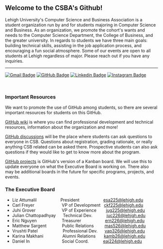 ## Welcome to the CSBA's Github!

Lehigh University's Computer Science and Business Association is a student organization run by and for students majoring in Computer Science and Business. As an organization, we promote the cohort's wants and needs to the Computer Science Department, the College of Business, and the greater university. In regards to students we have three main goals: building technical skills, assisting in the job application process, and encouraging a fun social atmosphere. Some of our events are open to all students at Lehigh regardless of major. Please reach out if you have any inquiries.

---
[![Gmail Badge](https://img.shields.io/badge/-@incsba-ea4335?style=flat-square&labelColor=ea4335&logo=gmail&logoColor=white&link=https://mailto:incsba@lehigh.edu)](mailto:incsba@lehigh.edu)
[![GitHub Badge](https://img.shields.io/badge/-@Lehigh_CSB-%2312100E?style=flat-square&logo=GitHub&logoColor=white&link=https://www.github.com/Lehigh-CSB/)](https://www.github.com/Lehigh-CSB/)
[![Linkedin Badge](https://img.shields.io/badge/-@Lehigh_CSB-blue?style=flat-square&logo=Linkedin&logoColor=white&link=https://www.linkedin.com/groups/4481359/)](https://www.linkedin.com/groups/4481359/)
[![Instagram Badge](https://img.shields.io/badge/-@lehighcsb-e1306c?style=flat-square&labelColor=e1306c&logo=instagram&logoColor=white&link=https://www.instagram.com/lehighcsb/)](https://www.instagram.com/lehighcsb/)

<br />

### Important Resources

We want to promote the use of GitHub among students, so there are several important resources for students on this GitHub. 

[GitHub wiki](https://github.com/Lehigh-CSB/Computer-Science-and-Business-Association/wiki) is where you can find professional development and technical resources, information about the organization and more!

[GitHub discussions](https://github.com/orgs/Lehigh-CSB/discussions) will be the place where students can ask questions to everyone in CSB. Questions about registration, grading rationale, or really anything CSB related can be asked there. Prospective students can also ask questions if they would like to get to know more about the program.

[GitHub projects](https://github.com/orgs/Lehigh-CSB/projects?type=beta) is GitHub's version of a Kanban board. We will use this to update everyone on what the Executive Board is working on. There also may be additional boards in the future for specific programs, projects, and events.

### The Executive Board

* Liz Attumalil &nbsp;&nbsp;&nbsp;&nbsp;&nbsp;&nbsp;&nbsp;&nbsp;&nbsp;&nbsp;&nbsp;&nbsp;&nbsp;&nbsp;&nbsp;&nbsp;&nbsp;&nbsp; President &nbsp;&nbsp;&nbsp;&nbsp;&nbsp;&nbsp;&nbsp;&nbsp;&nbsp;&nbsp;&nbsp;&nbsp;&nbsp;&nbsp;&nbsp;&nbsp;&nbsp;&nbsp; esa225@lehigh.edu
* Carl Freyer &nbsp;&nbsp;&nbsp;&nbsp;&nbsp;&nbsp;&nbsp;&nbsp;&nbsp;&nbsp;&nbsp;&nbsp;&nbsp;&nbsp;&nbsp;&nbsp;&nbsp;&nbsp;&nbsp;&nbsp;&nbsp; VP of Development &nbsp; ckf225@lehigh.edu
* Juhi Grover &nbsp;&nbsp;&nbsp;&nbsp;&nbsp;&nbsp;&nbsp;&nbsp;&nbsp;&nbsp;&nbsp;&nbsp;&nbsp;&nbsp;&nbsp;&nbsp;&nbsp;&nbsp;&nbsp;&nbsp; VP of Experience &nbsp;&nbsp;&nbsp;&nbsp;&nbsp;&nbsp; jug225@lehigh.edu
* Julian Chattopadhyay &nbsp;&nbsp;&nbsp;&nbsp; Technical Dev. &nbsp;&nbsp;&nbsp;&nbsp;&nbsp;&nbsp;&nbsp;&nbsp;&nbsp;&nbsp; juc226@lehigh.edu
* Eric Nguyen &nbsp;&nbsp;&nbsp;&nbsp;&nbsp;&nbsp;&nbsp;&nbsp;&nbsp;&nbsp;&nbsp;&nbsp;&nbsp;&nbsp;&nbsp;&nbsp;&nbsp;&nbsp;&nbsp; Treasurer &nbsp;&nbsp;&nbsp;&nbsp;&nbsp;&nbsp;&nbsp;&nbsp;&nbsp;&nbsp;&nbsp;&nbsp;&nbsp;&nbsp;&nbsp;&nbsp;&nbsp;&nbsp; ern226@lehigh.edu
* Matthew Sargent &nbsp;&nbsp;&nbsp;&nbsp;&nbsp;&nbsp;&nbsp;&nbsp;&nbsp;&nbsp;&nbsp; Public Relations &nbsp;&nbsp;&nbsp;&nbsp;&nbsp;&nbsp;&nbsp; mas526@lehigh.edu
* Vrushti Patel &nbsp;&nbsp;&nbsp;&nbsp;&nbsp;&nbsp;&nbsp;&nbsp;&nbsp;&nbsp;&nbsp;&nbsp;&nbsp;&nbsp;&nbsp;&nbsp;&nbsp;&nbsp;&nbsp; Professional Dev. &nbsp;&nbsp;&nbsp;&nbsp; vap326@lehigh.edu
* Karina Makhani &nbsp;&nbsp;&nbsp;&nbsp;&nbsp;&nbsp;&nbsp;&nbsp;&nbsp;&nbsp;&nbsp;&nbsp;&nbsp;&nbsp; Alumni Relations &nbsp;&nbsp;&nbsp;&nbsp;&nbsp; kamb26@lehigh.edu
* Daniel In &nbsp;&nbsp;&nbsp;&nbsp;&nbsp;&nbsp;&nbsp;&nbsp;&nbsp;&nbsp;&nbsp;&nbsp;&nbsp;&nbsp;&nbsp;&nbsp;&nbsp;&nbsp;&nbsp;&nbsp;&nbsp;&nbsp;&nbsp;&nbsp;&nbsp; Social Coord. &nbsp;&nbsp;&nbsp;&nbsp;&nbsp;&nbsp;&nbsp;&nbsp;&nbsp;&nbsp; eaj224@lehigh.edu

